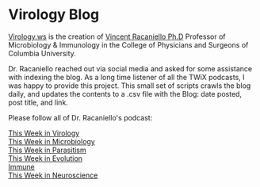 # Virology Blog
[Virology.ws](Virology.ws) is the creation of [Vincent Racaniello Ph.D](https://www.virology.ws/about/) Professor of Microbiology & Immunology in the College of Physicians and Surgeons of Columbia University.</br>

Dr. Racaniello reached out via social media and asked for some assistance with indexing the blog. As a long time listener of all the TWiX podcasts, I was happy to provide this project.  This small set of scripts crawls the blog daily, and updates the contents to a .csv file with the Blog: date posted, post title, and link. </br> 

Please follow all of Dr. Racaniello's podcast:

[This Week in Virology](http://www.microbe.tv/twiv/) </br>
[This Week in Microbiology](http://www.microbe.tv/twim/) </br>
[This Week in Parasitism](http://www.microbe.tv/twip/) </br>
[This Week in Evolution](http://www.microbe.tv/twievo/) </br>
[Immune](https://www.microbe.tv/immune/) </br>
[This Week in Neuroscience](https://www.microbe.tv/twin/) </br>
